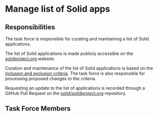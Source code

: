 # Manage list of Solid apps

## Responsibilities

The task force is responsible for curating and maintaining a list of Solid applications.

The list of Solid applications is made publicly accessible on the [solidproject.org](https://solidproject.org/) website.

Curation and maintenance of the list of Solid applications is based on the [inclusion and exclusion criteria](https://solidproject.org/apps#app-inclusion-and-exclusion-criteria). The task force is also responsible for processing proposed changes to the criteria.

Requesting an update to the list of applications is recorded through a GitHub Pull Request on the [solid/solidproject.org](https://github.com/solid/solidproject.org/pulls) repository.

## Task Force Members
